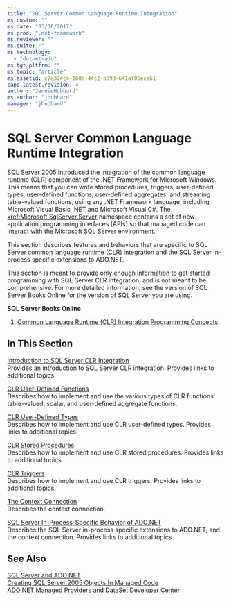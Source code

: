 ```yaml
---
title: "SQL Server Common Language Runtime Integration"
ms.custom: ""
ms.date: "03/30/2017"
ms.prod: ".net-framework"
ms.reviewer: ""
ms.suite: ""
ms.technology: 
  - "dotnet-ado"
ms.tgt_pltfrm: ""
ms.topic: "article"
ms.assetid: c7a324c4-160d-44c2-b593-641af06eca61
caps.latest.revision: 4
author: "JennieHubbard"
ms.author: "jhubbard"
manager: "jhubbard"
---
```

# SQL Server Common Language Runtime Integration
SQL Server 2005 introduced the integration of the common language runtime (CLR) component of the .NET Framework for Microsoft Windows. This means that you can write stored procedures, triggers, user-defined types, user-defined functions, user-defined aggregates, and streaming table-valued functions, using any .NET Framework language, including Microsoft Visual Basic .NET and Microsoft Visual C#. The <xref:Microsoft.SqlServer.Server> namespace contains a set of new application programming interfaces (APIs) so that managed code can interact with the Microsoft SQL Server environment.  
  
 This section describes features and behaviors that are specific to SQL Server common language runtime (CLR) integration and the SQL Server in-process specific extensions to ADO.NET.  
  
 This section is meant to provide only enough information to get started programming with SQL Server CLR integration, and is not meant to be comprehensive. For more detailed information, see the version of SQL Server Books Online for the version of SQL Server you are using.  
  
 **SQL Server Books Online**  
  
1.  [Common Language Runtime (CLR) Integration Programming Concepts](http://go.microsoft.com/fwlink/?LinkId=115240)  
  
## In This Section  
 [Introduction to SQL Server CLR Integration](../../../../../docs/framework/data/adonet/sql/introduction-to-sql-server-clr-integration.md)  
 Provides an introduction to SQL Server CLR integration. Provides links to additional topics.  
  
 [CLR User-Defined Functions](../../../../../docs/framework/data/adonet/sql/clr-user-defined-functions.md)  
 Describes how to implement and use the various types of CLR functions: table-valued, scalar, and user-defined aggregate functions.  
  
 [CLR User-Defined Types](../../../../../docs/framework/data/adonet/sql/clr-user-defined-types.md)  
 Describes how to implement and use CLR user-defined types. Provides links to additional topics.  
  
 [CLR Stored Procedures](../../../../../docs/framework/data/adonet/sql/clr-stored-procedures.md)  
 Describes how to implement and use CLR stored procedures. Provides links to additional topics.  
  
 [CLR Triggers](../../../../../docs/framework/data/adonet/sql/clr-triggers.md)  
 Describes how to implement and use CLR triggers. Provides links to additional topics.  
  
 [The Context Connection](../../../../../docs/framework/data/adonet/sql/the-context-connection.md)  
 Describes the context connection.  
  
 [SQL Server In-Process-Specific Behavior of ADO.NET](../../../../../docs/framework/data/adonet/sql/sql-server-in-process-specific-behavior-of-adonet.md)  
 Describes the SQL Server in-process specific extensions to ADO.NET, and the context connection. Provides links to additional topics.  
  
## See Also  
 [SQL Server and ADO.NET](../../../../../docs/framework/data/adonet/sql/index.md)   
 [Creating SQL Server 2005 Objects In Managed Code](http://msdn.microsoft.com/en-us/5358a825-e19b-49aa-8214-674ce5fed1da)   
 [ADO.NET Managed Providers and DataSet Developer Center](http://go.microsoft.com/fwlink/?LinkId=217917)
